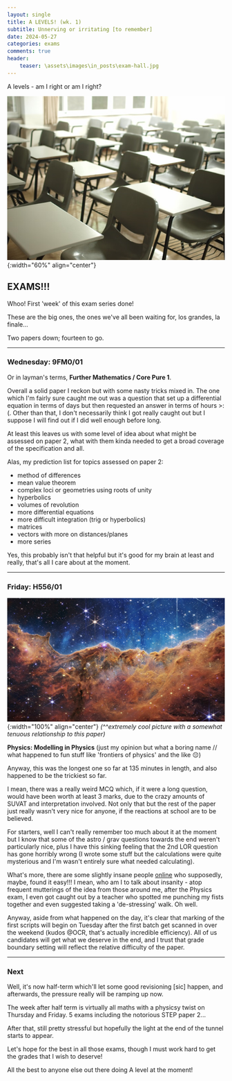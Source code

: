 ```yaml
---
layout: single
title: A LEVELS! (wk. 1)
subtitle: Unnerving or irritating [to remember]
date: 2024-05-27
categories: exams
comments: true
header:
    teaser: \assets\images\in_posts\exam-hall.jpg
---
```

A levels - am I right or am I right?

![Exam hall, not mine!](\assets\images\in_posts\exam-hall.jpg){:width="60%" align="center"}

## EXAMS!!! 
Whoo! First 'week' of this exam series done!

These are the big ones, the ones we've all been waiting for, los grandes, la finale...

Two papers down; fourteen to go.

---

### Wednesday: 9FM0/01
Or in layman's terms, **Further Mathematics / Core Pure 1**.

Overall a solid paper I reckon but with some nasty tricks mixed in. The one which I'm fairly sure caught me out was a question that set up a differential equation in terms of days but then requested an answer in terms of hours >:(. Other than that, I don't necessarily think I got really caught out but I suppose I will find out if I did well enough before long.

At least this leaves us with some level of idea about what might be assessed on paper 2, what with them kinda needed to get a broad coverage of the specification and all.

Alas, my prediction list for topics assessed on paper 2:
- method of differences
- mean value theorem
- complex loci or geometries using roots of unity
- hyperbolics
- volumes of revolution
- more differential equations
- more difficult integration (trig or hyperbolics)
- matrices
- vectors with more on distances/planes
- more series

Yes, this probably isn't that helpful but it's good for my brain at least and really, that's all I care about at the moment.

---

### Friday: H556/01
![James Webb Telescope photo of far-away space](\assets\images\in_posts\JW-telescopy.jpg){:width="100%" align="center"}
_(^^extremely cool picture with a somewhat tenuous relationship to this paper)_

**Physics: Modelling in Physics** (just my opinion but what a boring name // what happened to fun stuff like 'frontiers of physics' and the like 😔)

Anyway, this was the longest one so far at 135 minutes in length, and also happened to be the trickiest so far.

I mean, there was a really weird MCQ which, if it were a long question, would have been worth at least 3 marks, due to the crazy amounts of SUVAT and interpretation involved. Not only that but the rest of the paper just really wasn't very nice for anyone, if the reactions at school are to be believed.

For starters, well I can't really remember too much about it at the moment but I know that some of the astro / grav questions towards the end weren't particularly nice, plus I have this sinking feeling that the 2nd LOR question has gone horribly wrong (I wrote some stuff but the calculations were quite mysterious and I'm wasn't entirely sure what needed calculating).

What's more, there are some slightly insane people [online](https://www.thestudentroom.co.uk/revision/alevel-gcse-exams/students-react-after-a-level-physics-paper-1) who supposedly, maybe, found it easy!!! I mean, who am I to talk about insanity - atop frequent mutterings of the idea from those around me, after the Physics exam, I even got caught out by a teacher who spotted me punching my fists together and even suggested taking a 'de-stressing' walk. Oh well.

Anyway, aside from what happened on the day, it's clear that marking of the first scripts will begin on Tuesday after the first batch get scanned in over the weekend (kudos @OCR, that's actually incredible efficiency). All of us candidates will get what we deserve in the end, and I trust that grade boundary setting will reflect the relative difficulty of the paper.

---

### Next
Well, it's now half-term which'll let some good revisioning [sic] happen, and afterwards, the pressure really will be ramping up now.

The week after half term is virtually all maths with a physicsy twist on Thursday and Friday. 5 exams including the notorious STEP paper 2...

After that, still pretty stressful but hopefully the light at the end of the tunnel starts to appear.

Let's hope for the best in all those exams, though I must work hard to get the grades that I wish to deserve!

All the best to anyone else out there doing A level at the moment!